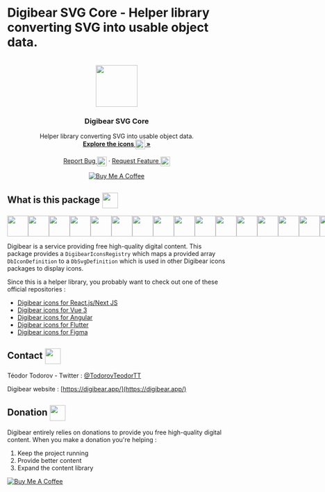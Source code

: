 # Digibear SVG Core - Helper library converting SVG into usable object data.

<!-- PROJECT LOGO -->
<br />
<div align="center">
  <a href="https://github.com/digibearapp/digibear-icons-vue">
    <img src="https://raw.githubusercontent.com/digibearapp/digibear-icons/main/Logo-Snow.svg" width="96px" height="96px" />
  </a>

<h3 align="center">Digibear SVG Core</h3>
  <p align="center">
   Helper library converting SVG into usable object data.
    <br />
    <a href="https://digibear.app/"><strong>Explore the icons <img align="center" src="https://raw.githubusercontent.com/digibearapp/digibear-icons/main/assets/sticker/compass-sticker.svg" width="22px" height="22px" /> »</strong></a>
    <br />
    <br />
    <a href="https://github.com/digibearapp/digibear-svg-core/issues">Report Bug <img align="center" src="https://raw.githubusercontent.com/digibearapp/digibear-icons/main/assets/sticker/bug-sticker.svg" width="22px" height="22px" /></a>
    ·
    <a href="https://github.com/digibearapp/digibear-svg-core/issues">Request Feature <img align="center" src="https://raw.githubusercontent.com/digibearapp/digibear-icons/main/assets/sticker/paperplane-tilt45-sticker.svg" width="22px" height="22px" /></a>
  </p>
  
  [![Buy Me A Coffee][bmc-image]][bmc-url]
  
</div>



<!-- WHAT IS THIS PACKAGE -->
<div id="what-is-this-package"></div>

## What is this package  <img align="center" src="https://raw.githubusercontent.com/digibearapp/digibear-icons/main/assets/sticker/question-badge-sticker.svg" width="36px" height="36px" />

<div style="display: flex; justify-content: space-between;">
<img src="https://raw.githubusercontent.com/digibearapp/digibear-icons/main/assets/sticker/bell-sticker.svg" width="48px" height="48px" />
<img src="https://raw.githubusercontent.com/digibearapp/digibear-icons/main/assets/sticker/bug-sticker.svg" width="48px" height="48px" />
<img src="https://raw.githubusercontent.com/digibearapp/digibear-icons/main/assets/sticker/card-reader-sticker.svg" width="48px" height="48px" />
<img src="https://raw.githubusercontent.com/digibearapp/digibear-icons/main/assets/sticker/carrot-sticker.svg" width="48px" height="48px" />
<img src="https://raw.githubusercontent.com/digibearapp/digibear-icons/main/assets/sticker/chat-text-sticker.svg" width="48px" height="48px" />
<img src="https://raw.githubusercontent.com/digibearapp/digibear-icons/main/assets/sticker/clapperboard-sticker.svg" width="48px" height="48px" />
<img src="https://raw.githubusercontent.com/digibearapp/digibear-icons/main/assets/sticker/file-shredder-sticker.svg" width="48px" height="48px" />
<img src="https://raw.githubusercontent.com/digibearapp/digibear-icons/main/assets/sticker/file-text-sticker.svg" width="48px" height="48px" />
<img src="https://raw.githubusercontent.com/digibearapp/digibear-icons/main/assets/sticker/folder-sticker.svg" width="48px" height="48px" />
<img src="https://raw.githubusercontent.com/digibearapp/digibear-icons/main/assets/sticker/ghost-sticker.svg" width="48px" height="48px" />
<img src="https://raw.githubusercontent.com/digibearapp/digibear-icons/main/assets/sticker/globe-west-sticker.svg" width="48px" height="48px" />
<img src="https://raw.githubusercontent.com/digibearapp/digibear-icons/main/assets/sticker/hand-fist-front-sticker.svg" width="48px" height="48px" />
<img src="https://raw.githubusercontent.com/digibearapp/digibear-icons/main/assets/sticker/image-sticker.svg" width="48px" height="48px" />
<img src="https://raw.githubusercontent.com/digibearapp/digibear-icons/main/assets/sticker/inbox-filled-sticker.svg" width="48px" height="48px" />
<img src="https://raw.githubusercontent.com/digibearapp/digibear-icons/main/assets/sticker/kiwi-sticker.svg" width="48px" height="48px" />
<img src="https://raw.githubusercontent.com/digibearapp/digibear-icons/main/assets/sticker/leaf-sticker.svg" width="48px" height="48px" />
<img src="https://raw.githubusercontent.com/digibearapp/digibear-icons/main/assets/sticker/paperplane-tilt45-sticker.svg" width="48px" height="48px" />
<img src="https://raw.githubusercontent.com/digibearapp/digibear-icons/main/assets/sticker/pen-nib-sticker.svg" width="48px" height="48px" />
<img src="https://raw.githubusercontent.com/digibearapp/digibear-icons/main/assets/sticker/pizza-sticker.svg" width="48px" height="48px" />
<img src="https://raw.githubusercontent.com/digibearapp/digibear-icons/main/assets/sticker/planet-ring-sticker.svg" width="48px" height="48px" />
<img src="https://raw.githubusercontent.com/digibearapp/digibear-icons/main/assets/sticker/pop-corn-sticker.svg" width="48px" height="48px" />
<img src="https://raw.githubusercontent.com/digibearapp/digibear-icons/main/assets/sticker/receipt-text-sticker.svg" width="48px" height="48px" />
<img src="https://raw.githubusercontent.com/digibearapp/digibear-icons/main/assets/sticker/rocket-tilt45-sticker.svg" width="48px" height="48px" />
<img src="https://raw.githubusercontent.com/digibearapp/digibear-icons/main/assets/sticker/strawberry-sticker.svg" width="48px" height="48px" />
<img src="https://raw.githubusercontent.com/digibearapp/digibear-icons/main/assets/sticker/trash-sticker.svg" width="48px" height="48px" />
<img src="https://raw.githubusercontent.com/digibearapp/digibear-icons/main/assets/sticker/trophy-sticker.svg" width="48px" height="48px" />
    
</div>

Digibear is a service providing free high-quality digital content.
This package provides a `DigibearIconsRegistry` which maps a provided array `DbIconDefinition` to a `DbSvgDefinition` which is used in other Digibear icons packages to display icons.

Since this is a helper library, you probably want to check out one of these official repositories :

* [Digibear icons for React.js/Next JS](https://github.com/digibearapp/digibear-icons-react/)
* [Digibear icons for Vue 3](https://github.com/digibearapp/digibear-icons-vue/)
* [Digibear icons for Angular](https://github.com/digibearapp/digibear-icons-angular/)
* [Digibear icons for Flutter](https://github.com/digibearapp/digibear-icons-flutter/)
* [Digibear icons for Figma](https://github.com/digibearapp/digibear-icons-figma/)

<!-- CONTACT -->
<div id="contact"></div>

## Contact  <img align="center" src="https://raw.githubusercontent.com/digibearapp/digibear-icons/main/assets/sticker/phone-signal-sticker.svg" width="36px" height="36px" />

Téodor Todorov - Twitter : [@TodorovTeodorTT](https://twitter.com/TodorovTeodorTT)

Digibear website : [https://digibear.app/](https://digibear.app/)

<!-- DONATION -->
<div id="donation"></div>

## Donation  <img align="center" src="https://raw.githubusercontent.com/digibearapp/digibear-icons/main/assets/sticker/card-reader-sticker.svg" width="36px" height="36px" />

Digibear entirely relies on donations to provide you free high-quality digital content.
When you make a donation you're helping :
1. Keep the project running
2. Provide better content
3. Expand the content library

[![Buy Me A Coffee][bmc-image]][bmc-url]

<!-- MARKDOWN LINKS & IMAGES -->
<!-- https://www.markdownguide.org/basic-syntax/#reference-style-links -->
[bmc-url]: https://www.buymeacoffee.com/TeodorTodorov
[bmc-image]: https://img.buymeacoffee.com/button-api/?text=Buy%20me%20a%20coffee&emoji=&slug=TeodorTodorov&button_colour=0BA0E7&font_colour=ffffff&font_family=Poppins&outline_colour=000000&coffee_colour=FFDD00